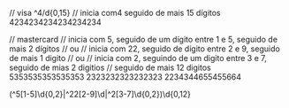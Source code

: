 // visa ^4/d{0,15}
// inicia com4 seguido de mais 15 dígitos
4234234234234234234

// mastercard
// inicia com 5, seguido de um dígito entre 1 e 5, seguido de mais 2 dígitos
// ou
// inicia com 22, seguido de dígito entre 2 e 9, seguido de mais 1 digito
// ou
// inicia com 2, seguindo de um digito entre 3 e 7, seguido de mias 2 digitios
// seguido de mais 12 digitos
5353535353535353
2323232323232323
2234344655455664

(^5[1-5]\d{0,2}|^22[2-9]\d|^2[3-7]\d{0,2})\d{0,12}
